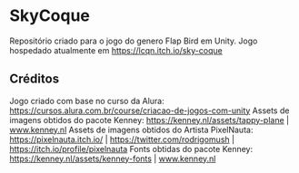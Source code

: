 # SkyCoque
Repositório criado para o jogo do genero Flap Bird em Unity.
Jogo hospedado atualmente em https://lcqn.itch.io/sky-coque

## Créditos
Jogo criado com base no curso da Alura: https://cursos.alura.com.br/course/criacao-de-jogos-com-unity
Assets de imagens obtidos do pacote Kenney: https://kenney.nl/assets/tappy-plane | www.kenney.nl 
Assets de imagens obtidos do Artista PixelNauta: https://pixelnauta.itch.io/ | https://twitter.com/rodrigomush | https://itch.io/profile/pixelnauta
Fonts obtidas do pacote Kenney: https://kenney.nl/assets/kenney-fonts | www.kenney.nl